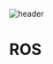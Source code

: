 ![header](https://capsule-render.vercel.app/api?type=transparent&color=auto&height=90&section=header&text=Sw%20Capstone%20Design&fontSize=50&fontColor=A9280C)

# ROS
